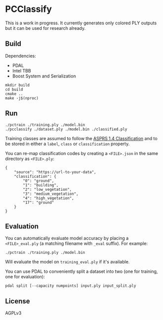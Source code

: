 # PCClassify

This is a work in progress. It currently generates only colored PLY outputs but it can be used for research already.

## Build

Dependencies:
 * PDAL
 * Intel TBB
 * Boost System and Serialization

```
mkdir build
cd build
cmake ..
make -j$(nproc)
```

## Run

```
./pctrain ./training.ply ./model.bin
./pcclassify ./dataset.ply ./model.bin ./classified.ply
```

Training classes are assumed to follow the [ASPRS 1.4 Classification](https://www.asprs.org/wp-content/uploads/2019/03/LAS_1_4_r14.pdf) and to be stored in either a `label`, `class` or `classification` property.

You can re-map classification codes by creating a `<FILE>.json` in the same directory as `<FILE>.ply`:

```
{
    "source": "https://url-to-your-data",
    "classification": {
        "0": "ground",
        "1": "building",
        "2": "low_vegetation",
        "3": "medium_vegetation",
        "4": "high_vegetation",
        "17": "ground"
    }
}
```

## Evaluation

You can automatically evaluate model accuracy by placing a `<FILE>_eval.ply` (a matching filename with `_eval` suffix). For example:

`./pctrain ./training.ply ./model.bin`

Will evaluate the model on `training_eval.ply` if it's available.

You can use PDAL to conveniently split a dataset into two (one for training, one for evaluation):

`pdal split [--capacity numpoints] input.ply input_split.ply` 

## License

AGPLv3
